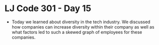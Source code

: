 # LJ Code 301 - Day 15

 - Today we learned about diversity in the tech industry. We discussed how companies can increase diversity within their company as well as what factors led to such a skewed graph of employees for these companies.
